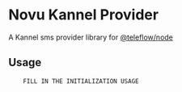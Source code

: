 # Novu Kannel Provider

A Kannel sms provider library for [@teleflow/node](https://github.com/novuhq/novu)

## Usage

```text
    FILL IN THE INITIALIZATION USAGE
```
